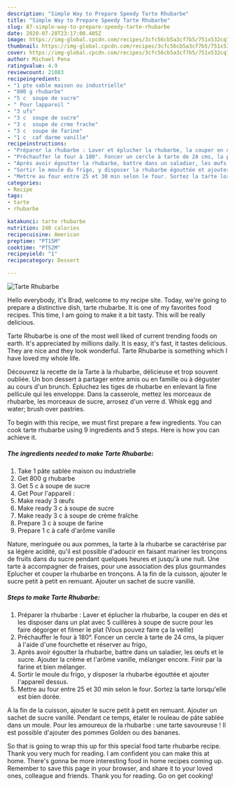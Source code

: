```yaml
---
description: "Simple Way to Prepare Speedy Tarte Rhubarbe"
title: "Simple Way to Prepare Speedy Tarte Rhubarbe"
slug: 87-simple-way-to-prepare-speedy-tarte-rhubarbe
date: 2020-07-28T23:17:00.405Z
image: https://img-global.cpcdn.com/recipes/3cfc56cb5a3cf7b5/751x532cq70/tarte-rhubarbe-photo-principale-de-la-recette.jpg
thumbnail: https://img-global.cpcdn.com/recipes/3cfc56cb5a3cf7b5/751x532cq70/tarte-rhubarbe-photo-principale-de-la-recette.jpg
cover: https://img-global.cpcdn.com/recipes/3cfc56cb5a3cf7b5/751x532cq70/tarte-rhubarbe-photo-principale-de-la-recette.jpg
author: Michael Pena
ratingvalue: 4.9
reviewcount: 21083
recipeingredient:
- "1 pte sable maison ou industrielle"
- "800 g rhubarbe"
- "5 c  soupe de sucre"
- " Pour lappareil "
- "3 ufs"
- "3 c  soupe de sucre"
- "3 c  soupe de crme frache"
- "3 c  soupe de farine"
- "1 c  caf darme vanille"
recipeinstructions:
- "Préparer la rhubarbe : Laver et éplucher la rhubarbe, la couper en dés et les disposer dans un plat avec 5 cuillères à soupe de sucre pour les faire dégorger et filmer le plat (Vous pouvez faire ça la veille)"
- "Préchauffer le four à 180°. Foncer un cercle à tarte de 24 cms, la piquer à l&#39;aide d&#39;une fourchette et réserver au frigo,"
- "Après avoir égoutter la rhubarbe, battre dans un saladier, les œufs et le sucre. Ajouter la crème et l&#39;arôme vanille, mélanger encore. Finir par la farine et bien mélanger."
- "Sortir le moule du frigo, y disposer la rhubarbe égouttée et ajouter l&#39;appareil dessus."
- "Mettre au four entre 25 et 30 min selon le four. Sortez la tarte lorsqu&#39;elle est bien dorée."
categories:
- Recipe
tags:
- tarte
- rhubarbe

katakunci: tarte rhubarbe 
nutrition: 240 calories
recipecuisine: American
preptime: "PT15M"
cooktime: "PT52M"
recipeyield: "1"
recipecategory: Dessert

---
```



![Tarte Rhubarbe](https://img-global.cpcdn.com/recipes/3cfc56cb5a3cf7b5/751x532cq70/tarte-rhubarbe-photo-principale-de-la-recette.jpg)

Hello everybody, it's Brad, welcome to my recipe site. Today, we're going to prepare a distinctive dish, tarte rhubarbe. It is one of my favorites food recipes. This time, I am going to make it a bit tasty. This will be really delicious.

Tarte Rhubarbe is one of the most well liked of current trending foods on earth. It's appreciated by millions daily. It is easy, it's fast, it tastes delicious. They are nice and they look wonderful. Tarte Rhubarbe is something which I have loved my whole life.

Découvrez la recette de la Tarte à la rhubarbe, délicieuse et trop souvent oubliée. Un bon dessert à partager entre amis ou en famille ou à déguster au cours d&#39;un brunch. Épluchez les tiges de rhubarbe en enlevant la fine pellicule qui les enveloppe. Dans la casserole, mettez les morceaux de rhubarbe, les morceaux de sucre, arrosez d&#39;un verre d. Whisk egg and water; brush over pastries.


To begin with this recipe, we must first prepare a few ingredients. You can cook tarte rhubarbe using 9 ingredients and 5 steps. Here is how you can achieve it.

<!--inarticleads1-->

##### The ingredients needed to make Tarte Rhubarbe:

1. Take 1 pâte sablée maison ou industrielle
1. Get 800 g rhubarbe
1. Get 5 c à soupe de sucre
1. Get  Pour l&#39;appareil :
1. Make ready 3 œufs
1. Make ready 3 c à soupe de sucre
1. Make ready 3 c à soupe de crème fraîche
1. Prepare 3 c à soupe de farine
1. Prepare 1 c à café d&#39;arôme vanille


Nature, meringuée ou aux pommes, la tarte à la rhubarbe se caractérise par sa légère acidité, qu&#39;il est possible d&#39;adoucir en faisant mariner les tronçons de fruits dans du sucre pendant quelques heures et jusqu&#39;à une nuit. Une tarte à accompagner de fraises, pour une association des plus gourmandes Eplucher et couper la rhubarbe en tronçons. A la fin de la cuisson, ajouter le sucre petit à petit en remuant. Ajouter un sachet de sucre vanillé. 

<!--inarticleads2-->

##### Steps to make Tarte Rhubarbe:

1. Préparer la rhubarbe : Laver et éplucher la rhubarbe, la couper en dés et les disposer dans un plat avec 5 cuillères à soupe de sucre pour les faire dégorger et filmer le plat (Vous pouvez faire ça la veille)
1. Préchauffer le four à 180°. Foncer un cercle à tarte de 24 cms, la piquer à l&#39;aide d&#39;une fourchette et réserver au frigo,
1. Après avoir égoutter la rhubarbe, battre dans un saladier, les œufs et le sucre. Ajouter la crème et l&#39;arôme vanille, mélanger encore. Finir par la farine et bien mélanger.
1. Sortir le moule du frigo, y disposer la rhubarbe égouttée et ajouter l&#39;appareil dessus.
1. Mettre au four entre 25 et 30 min selon le four. Sortez la tarte lorsqu&#39;elle est bien dorée.


A la fin de la cuisson, ajouter le sucre petit à petit en remuant. Ajouter un sachet de sucre vanillé. Pendant ce temps, étaler le rouleau de pâte sablée dans un moule. Pour les amoureux de la rhubarbe : une tarte savoureuse ! Il est possible d&#39;ajouter des pommes Golden ou des bananes. 

So that is going to wrap this up for this special food tarte rhubarbe recipe. Thank you very much for reading. I am confident you can make this at home. There's gonna be more interesting food in home recipes coming up. Remember to save this page in your browser, and share it to your loved ones, colleague and friends. Thank you for reading. Go on get cooking!
